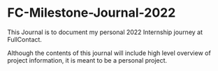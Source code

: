 # FC-Milestone-Journal-2022

This Journal is to document my personal 2022 Internship journey at FullContact. 

Although the contents of this journal will include high level overview of project information, it is meant to be a personal project. 